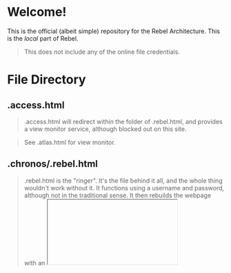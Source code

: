 # Welcome!

This is the official (albeit simple) repository for the Rebel Architecture. This is the _local_ part of Rebel.

> This does not include any of the online file credentials.

# File Directory

## .access.html

> .access.html will redirect within the folder of .rebel.html, and provides a view monitor service, although blocked out on this site.

> See .atlas.html for view monitor. 

## .chronos/.rebel.html

> .rebel.html is the "ringer". It's the file behind it all, and the whole thing wouldn't work without it. It functions using a username and password, although not in the traditional sense. It then rebuilds the webpage with an <iframe> for removal of history.

### Username and Password

> The username and password system is not a username and password system in the traditional sense. Username and password are taken as variables, then sent when the page reconstructs upon submit.

> username = xxx, password = yyy

> On submitting the form, the code will reconstruct the webpage with the link starting as https://xxx.foo.bar/yyy.html

## .atlas.html

> This page is the most simple of all of them. It monitors an active view counter hosted by another service. This **is not avaliable in most releases.**

> It does not grab IPS or any personal information that could be used against users.
